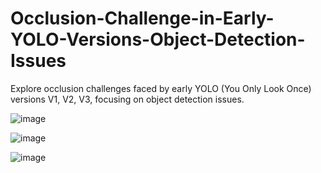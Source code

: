 # Occlusion-Challenge-in-Early-YOLO-Versions-Object-Detection-Issues
Explore occlusion challenges faced by early YOLO (You Only Look Once) versions V1, V2, V3, focusing on object detection issues.

![image](https://github.com/shradhautk/Occlusion-Challenge-in-Early-YOLO-Versions-Object-Detection-Issues/assets/101154495/a684f49f-90e9-4140-870d-7d44dec2d448)

![image](https://github.com/shradhautk/Occlusion-Challenge-in-Early-YOLO-Versions-Object-Detection-Issues/assets/101154495/87fb414e-a3ea-4971-a019-e2d4f4281575)



![image](https://github.com/shradhautk/Occlusion-Challenge-in-Early-YOLO-Versions-Object-Detection-Issues/assets/101154495/8535b410-b514-4fd5-884d-01061a2a2d04)
